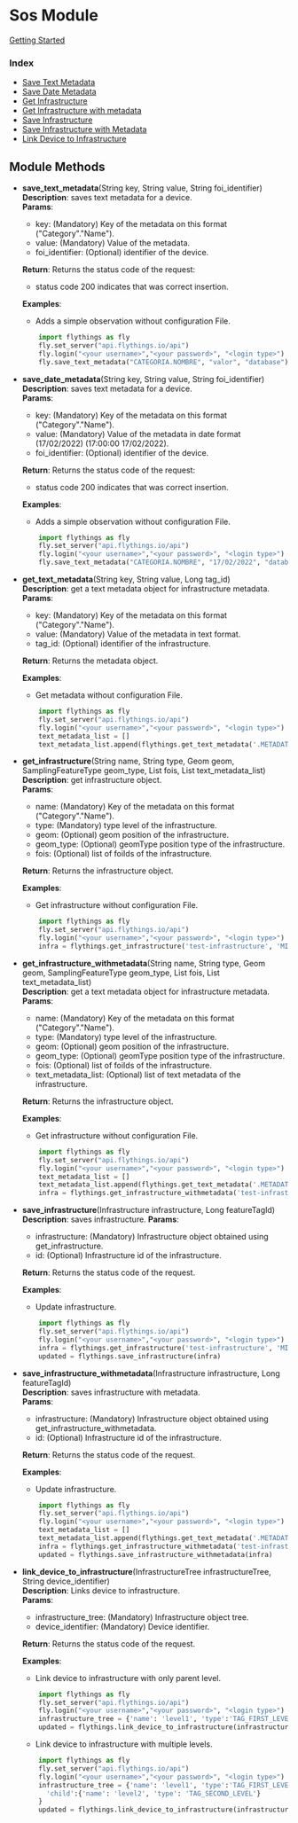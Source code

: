 # Sos Module

[Getting Started](https://github.com/flythings/python)

### Index

* [Save Text Metadata](#save_text_metadata)
* [Save Date Metadata](#save_date_metadata)
* [Get Infrastructure](#get_infrastructure)
* [Get Infrastructure with metadata](#get_infrastructure_withmetadata)
* [Save Infrastructure](#save_infrastructure)
* [Save Infrastructure with Metadata](#save_infrastructure_withmetadata)
* [Link Device to Infrastructure](#link_device_to_infrastructure)

## Module Methods

- <a name="save_text_metadata"></a>**save_text_metadata**(String key, String value, String foi_identifier)    
  **Description**: saves text metadata for a device.   
  **Params**:
    - key: (Mandatory) Key of the metadata on this format ("Category"."Name").
    - value: (Mandatory) Value of the metadata.
    - foi_identifier: (Optional) identifier of the device.

  **Return**: Returns the status code of the request:
    - status code 200 indicates that was correct insertion.

  **Examples**:
    * Adds a simple observation without configuration File.
    ```PYTHON  
        import flythings as fly   
        fly.set_server("api.flythings.io/api")    
        fly.login("<your username>","<your password>", "<login type>")
        fly.save_text_metadata("CATEGORIA.NOMBRE", "valor", "database")    
    ```

- <a name="save_date_metadata"></a>**save_date_metadata**(String key, String value, String foi_identifier)    
  **Description**: saves text metadata for a device.   
  **Params**:
    - key: (Mandatory) Key of the metadata on this format ("Category"."Name").
    - value: (Mandatory) Value of the metadata in date format (17/02/2022) (17:00:00 17/02/2022).
    - foi_identifier: (Optional) identifier of the device.

  **Return**: Returns the status code of the request:
    - status code 200 indicates that was correct insertion.

  **Examples**:
    * Adds a simple observation without configuration File.
    ```PYTHON  
        import flythings as fly   
        fly.set_server("api.flythings.io/api")    
        fly.login("<your username>","<your password>", "<login type>")
        fly.save_text_metadata("CATEGORIA.NOMBRE", "17/02/2022", "database")    
    ```

- <a name="get_text_metadata"></a>**get_text_metadata**(String key, String value, Long tag_id)    
  **Description**: get a text metadata object for infrastructure metadata.   
  **Params**:
    - key: (Mandatory) Key of the metadata on this format ("Category"."Name").
    - value: (Mandatory) Value of the metadata in text format.
    - tag_id: (Optional) identifier of the infrastructure.

  **Return**: Returns the metadata object.

  **Examples**:
    * Get metadata without configuration File.
    ```PYTHON  
        import flythings as fly   
        fly.set_server("api.flythings.io/api")    
        fly.login("<your username>","<your password>", "<login type>")
        text_metadata_list = []
        text_metadata_list.append(flythings.get_text_metadata('.METADATA_TEST', 'test-metadata'))   
    ```

- <a name="get_infrastructure"></a>**get_infrastructure**(String name, String type, Geom geom, SamplingFeatureType
  geom_type, List<Long> fois, List<Metadata> text_metadata_list)    
  **Description**: get infrastructure object.   
  **Params**:
    - name: (Mandatory) Key of the metadata on this format ("Category"."Name").
    - type: (Mandatory) type level of the infrastructure.
    - geom: (Optional) geom position of the infrastructure.
    - geom_type: (Optional) geomType position type of the infrastructure.
    - fois: (Optional) list of foiIds of the infrastructure.

  **Return**: Returns the infrastructure object.

  **Examples**:
    * Get infrastructure without configuration File.
    ```PYTHON  
        import flythings as fly   
        fly.set_server("api.flythings.io/api")    
        fly.login("<your username>","<your password>", "<login type>")
        infra = flythings.get_infrastructure('test-infrastructure', 'MILKCHAIN_FARM', None, None, None)
    ```

- <a name="get_infrastructure_withmetadata"></a>**get_infrastructure_withmetadata**(String name, String type, Geom geom,
  SamplingFeatureType geom_type, List<Long> fois, List<Metadata> text_metadata_list)    
  **Description**: get a text metadata object for infrastructure metadata.   
  **Params**:
    - name: (Mandatory) Key of the metadata on this format ("Category"."Name").
    - type: (Mandatory) type level of the infrastructure.
    - geom: (Optional) geom position of the infrastructure.
    - geom_type: (Optional) geomType position type of the infrastructure.
    - fois: (Optional) list of foiIds of the infrastructure.
    - text_metadata_list: (Optional) list of text metadata of the infrastructure.

  **Return**: Returns the infrastructure object.

  **Examples**:
    * Get infrastructure without configuration File.
    ```PYTHON  
        import flythings as fly   
        fly.set_server("api.flythings.io/api")    
        fly.login("<your username>","<your password>", "<login type>")
        text_metadata_list = []
        text_metadata_list.append(flythings.get_text_metadata('.METADATA_TEST', 'test-metadata'))
        infra = flythings.get_infrastructure_withmetadata('test-infrastructure', 'MILKCHAIN_FARM', None, None, None, text_metadata_list)
   
    ```

- <a name="save_infrastructure"></a>**save_infrastructure**(Infrastructure infrastructure, Long featureTagId)    
  **Description**: saves infrastructure.
  **Params**:
    - infrastructure: (Mandatory) Infrastructure object obtained using get_infrastructure.
    - id: (Optional) Infrastructure id of the infrastructure.

  **Return**: Returns the status code of the request.

  **Examples**:
    * Update infrastructure.
    ```PYTHON  
        import flythings as fly   
        fly.set_server("api.flythings.io/api")    
        fly.login("<your username>","<your password>", "<login type>")
        infra = flythings.get_infrastructure('test-infrastructure', 'MILKCHAIN_FARM', None, None, None)
        updated = flythings.save_infrastructure(infra)
    ```

- <a name="save_infrastructure_withmetadata"></a>**save_infrastructure_withmetadata**(Infrastructure infrastructure, Long featureTagId)    
  **Description**: saves infrastructure with metadata.   
  **Params**:
    - infrastructure: (Mandatory) Infrastructure object obtained using get_infrastructure_withmetadata.
    - id: (Optional) Infrastructure id of the infrastructure.

  **Return**: Returns the status code of the request.

  **Examples**:
    * Update infrastructure.
    ```PYTHON  
        import flythings as fly   
        fly.set_server("api.flythings.io/api")    
        fly.login("<your username>","<your password>", "<login type>")
        text_metadata_list = []
        text_metadata_list.append(flythings.get_text_metadata('.METADATA_TEST', 'test-metadata'))
        infra = flythings.get_infrastructure_withmetadata('test-infrastructure', 'MILKCHAIN_FARM', None, None, None, text_metadata_list)
        updated = flythings.save_infrastructure_withmetadata(infra)
    ```
  

- <a name="link_device_to_infrastructure"></a>**link_device_to_infrastructure**(InfrastructureTree infrastructureTree, String device_identifier)    
  **Description**: Links device to infrastructure.   
  **Params**:
    - infrastructure_tree: (Mandatory) Infrastructure object tree.
    - device_identifier: (Mandatory) Device identifier.

  **Return**: Returns the status code of the request.

  **Examples**:
    * Link device to infrastructure with only parent level.
    ```PYTHON  
        import flythings as fly   
        fly.set_server("api.flythings.io/api")    
        fly.login("<your username>","<your password>", "<login type>")
        infrastructure_tree = {'name': 'level1', 'type':'TAG_FIRST_LEVEL'}
        updated = flythings.link_device_to_infrastructure(infrastructure_tree, 'TestDeviceIdentifier')
    ```
    * Link device to infrastructure with multiple levels.
    ```PYTHON  
        import flythings as fly   
        fly.set_server("api.flythings.io/api")    
        fly.login("<your username>","<your password>", "<login type>")
        infrastructure_tree = {'name': 'level1', 'type':'TAG_FIRST_LEVEL',
          'child':{'name': 'level2', 'type': 'TAG_SECOND_LEVEL'}
        }
        updated = flythings.link_device_to_infrastructure(infrastructure_tree, 'TestDeviceIdentifier')
    ```